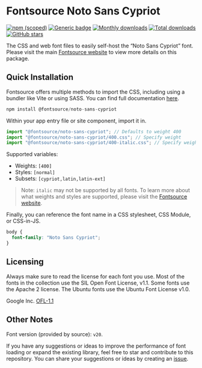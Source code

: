 # Fontsource Noto Sans Cypriot

[![npm (scoped)](https://img.shields.io/npm/v/@fontsource/noto-sans-cypriot?color=brightgreen)](https://www.npmjs.com/package/@fontsource/noto-sans-cypriot) [![Generic badge](https://img.shields.io/badge/fontsource-passing-brightgreen)](https://github.com/fontsource/fontsource) [![Monthly downloads](https://badgen.net/npm/dm/@fontsource/noto-sans-cypriot)](https://github.com/fontsource/fontsource) [![Total downloads](https://badgen.net/npm/dt/@fontsource/noto-sans-cypriot)](https://github.com/fontsource/fontsource) [![GitHub stars](https://img.shields.io/github/stars/fontsource/fontsource.svg?style=social&label=Star)](https://github.com/fontsource/fontsource/stargazers)

The CSS and web font files to easily self-host the “Noto Sans Cypriot” font. Please visit the main [Fontsource website](https://fontsource.org/fonts/noto-sans-cypriot) to view more details on this package.

## Quick Installation

Fontsource offers multiple methods to import the CSS, including using a bundler like Vite or using SASS. You can find full documentation [here](https://fontsource.org/docs/getting-started/introduction).

```javascript
npm install @fontsource/noto-sans-cypriot
```

Within your app entry file or site component, import it in.

```javascript
import "@fontsource/noto-sans-cypriot"; // Defaults to weight 400
import "@fontsource/noto-sans-cypriot/400.css"; // Specify weight
import "@fontsource/noto-sans-cypriot/400-italic.css"; // Specify weight and style
```

Supported variables:
- Weights: `[400]`
- Styles: `[normal]`
- Subsets: `[cypriot,latin,latin-ext]`

> Note: `italic` may not be supported by all fonts. To learn more about what weights and styles are supported, please visit the [Fontsource website](https://fontsource.org/fonts/noto-sans-cypriot).

Finally, you can reference the font name in a CSS stylesheet, CSS Module, or CSS-in-JS.

```css
body {
  font-family: "Noto Sans Cypriot";
}
```

## Licensing
Always make sure to read the license for each font you use. Most of the fonts in the collection use the SIL Open Font License, v1.1. Some fonts use the Apache 2 license. The Ubuntu fonts use the Ubuntu Font License v1.0.

Google Inc.
[OFL-1.1](http://scripts.sil.org/OFL)

## Other Notes
Font version (provided by source): `v20`.

If you have any suggestions or ideas to improve the performance of font loading or expand the existing library, feel free to star and contribute to this repository. You can share your suggestions or ideas by creating an [issue](https://github.com/fontsource/fontsource/issues).